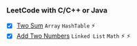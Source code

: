 ### LeetCode with C/C++ or Java

- [x] [Two Sum]() `Array` `HashTable` :zap:
- [x] [Add Two Numbers]() `Linked List` `Math` :zap: :zap:
